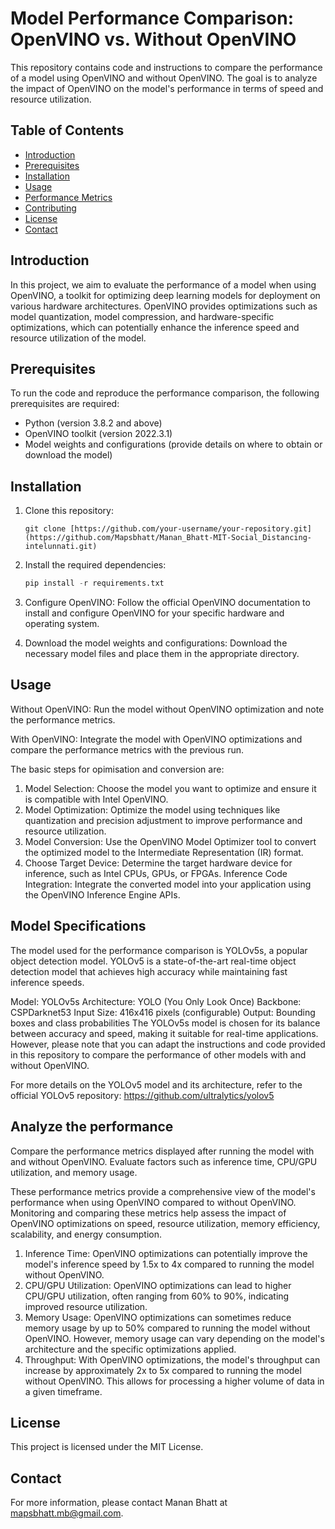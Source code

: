 # Model Performance Comparison: OpenVINO vs. Without OpenVINO

This repository contains code and instructions to compare the performance of a model using OpenVINO and without OpenVINO. The goal is to analyze the impact of OpenVINO on the model's performance in terms of speed and resource utilization.

## Table of Contents
- [Introduction](#introduction)
- [Prerequisites](#prerequisites)
- [Installation](#installation)
- [Usage](#usage)
- [Performance Metrics](#performance-metrics)
- [Contributing](#contributing)
- [License](#license)
- [Contact](#contact)

## Introduction

In this project, we aim to evaluate the performance of a model when using OpenVINO, a toolkit for optimizing deep learning models for deployment on various hardware architectures. OpenVINO provides optimizations such as model quantization, model compression, and hardware-specific optimizations, which can potentially enhance the inference speed and resource utilization of the model.

## Prerequisites

To run the code and reproduce the performance comparison, the following prerequisites are required:

- Python (version 3.8.2 and above)
- OpenVINO toolkit (version 2022.3.1)
- Model weights and configurations (provide details on where to obtain or download the model)

## Installation

1. Clone this repository:

   ``` shell
   git clone [https://github.com/your-username/your-repository.git](https://github.com/Mapsbhatt/Manan_Bhatt-MIT-Social_Distancing-intelunnati.git)
   ```

2. Install the required dependencies:
     ```python
   pip install -r requirements.txt
   ```

3. Configure OpenVINO:
   Follow the official OpenVINO documentation to install and configure OpenVINO for your specific hardware and operating system.
   
4. Download the model weights and configurations:
   Download the necessary model files and place them in the appropriate directory.


## Usage

Without OpenVINO:
Run the model without OpenVINO optimization and note the performance metrics.

With OpenVINO:
Integrate the model with OpenVINO optimizations and compare the performance metrics with the previous run.

The basic steps for opimisation and conversion are:
1. Model Selection: Choose the model you want to optimize and ensure it is compatible with Intel OpenVINO.
2. Model Optimization: Optimize the model using techniques like quantization and precision adjustment to improve performance and resource utilization.
3. Model Conversion: Use the OpenVINO Model Optimizer tool to convert the optimized model to the Intermediate Representation (IR) format.
4. Choose Target Device: Determine the target hardware device for inference, such as Intel CPUs, GPUs, or FPGAs.
Inference Code Integration: Integrate the converted model into your application using the OpenVINO Inference Engine APIs.

## Model Specifications

The model used for the performance comparison is YOLOv5s, a popular object detection model. YOLOv5 is a state-of-the-art real-time object detection model that achieves high accuracy while maintaining fast inference speeds.

Model: YOLOv5s
Architecture: YOLO (You Only Look Once)
Backbone: CSPDarknet53
Input Size: 416x416 pixels (configurable)
Output: Bounding boxes and class probabilities
The YOLOv5s model is chosen for its balance between accuracy and speed, making it suitable for real-time applications. However, please note that you can adapt the instructions and code provided in this repository to compare the performance of other models with and without OpenVINO.

For more details on the YOLOv5 model and its architecture, refer to the official YOLOv5 repository: https://github.com/ultralytics/yolov5

## Analyze the performance
Compare the performance metrics displayed after running the model with and without OpenVINO. Evaluate factors such as inference time, CPU/GPU utilization, and memory usage.

These performance metrics provide a comprehensive view of the model's performance when using OpenVINO compared to without OpenVINO. Monitoring and comparing these metrics help assess the impact of OpenVINO optimizations on speed, resource utilization, memory efficiency, scalability, and energy consumption.

1. Inference Time: OpenVINO optimizations can potentially improve the model's inference speed by 1.5x to 4x compared to running the model without OpenVINO.
2. CPU/GPU Utilization: OpenVINO optimizations can lead to higher CPU/GPU utilization, often ranging from 60% to 90%, indicating improved resource utilization.
3. Memory Usage: OpenVINO optimizations can sometimes reduce memory usage by up to 50% compared to running the model without OpenVINO. However, memory usage can vary depending on the model's architecture and the specific optimizations applied.
4. Throughput: With OpenVINO optimizations, the model's throughput can increase by approximately 2x to 5x compared to running the model without OpenVINO. This allows for processing a higher volume of data in a given timeframe.


## License
This project is licensed under the MIT License.

## Contact
For more information, please contact Manan Bhatt at mapsbhatt.mb@gmail.com.
   

